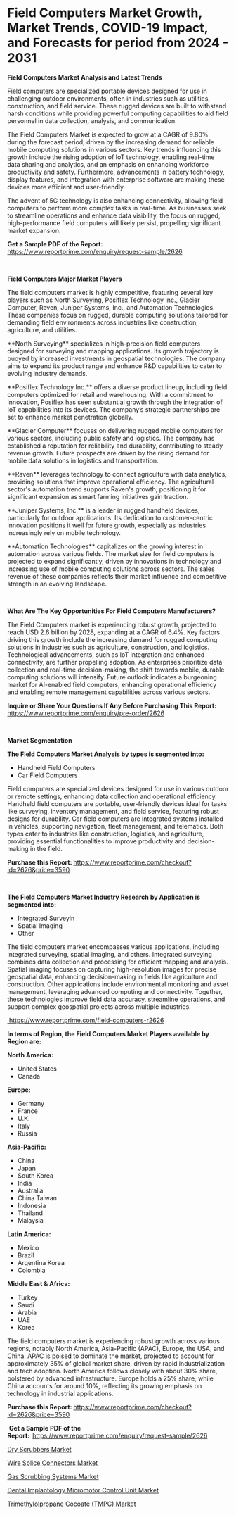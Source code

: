 <p><h1>Field Computers Market Growth, Market Trends, COVID-19 Impact, and Forecasts for period from 2024 - 2031</h1></p><p><strong>Field Computers Market Analysis and Latest Trends</strong></p>
<p><p>Field computers are specialized portable devices designed for use in challenging outdoor environments, often in industries such as utilities, construction, and field service. These rugged devices are built to withstand harsh conditions while providing powerful computing capabilities to aid field personnel in data collection, analysis, and communication.</p><p>The Field Computers Market is expected to grow at a CAGR of 9.80% during the forecast period, driven by the increasing demand for reliable mobile computing solutions in various sectors. Key trends influencing this growth include the rising adoption of IoT technology, enabling real-time data sharing and analytics, and an emphasis on enhancing workforce productivity and safety. Furthermore, advancements in battery technology, display features, and integration with enterprise software are making these devices more efficient and user-friendly. </p><p>The advent of 5G technology is also enhancing connectivity, allowing field computers to perform more complex tasks in real-time. As businesses seek to streamline operations and enhance data visibility, the focus on rugged, high-performance field computers will likely persist, propelling significant market expansion.</p></p>
<p><strong>Get a Sample PDF of the Report:&nbsp;</strong> <a href="https://www.reportprime.com/enquiry/request-sample/2626">https://www.reportprime.com/enquiry/request-sample/2626</a></p>
<p>&nbsp;</p>
<p><strong>Field Computers Major Market Players</strong></p>
<p><p>The field computers market is highly competitive, featuring several key players such as North Surveying, Posiflex Technology Inc., Glacier Computer, Raven, Juniper Systems, Inc., and Automation Technologies. These companies focus on rugged, durable computing solutions tailored for demanding field environments across industries like construction, agriculture, and utilities.</p><p>**North Surveying** specializes in high-precision field computers designed for surveying and mapping applications. Its growth trajectory is buoyed by increased investments in geospatial technologies. The company aims to expand its product range and enhance R&D capabilities to cater to evolving industry demands.</p><p>**Posiflex Technology Inc.** offers a diverse product lineup, including field computers optimized for retail and warehousing. With a commitment to innovation, Posiflex has seen substantial growth through the integration of IoT capabilities into its devices. The company’s strategic partnerships are set to enhance market penetration globally.</p><p>**Glacier Computer** focuses on delivering rugged mobile computers for various sectors, including public safety and logistics. The company has established a reputation for reliability and durability, contributing to steady revenue growth. Future prospects are driven by the rising demand for mobile data solutions in logistics and transportation.</p><p>**Raven** leverages technology to connect agriculture with data analytics, providing solutions that improve operational efficiency. The agricultural sector's automation trend supports Raven's growth, positioning it for significant expansion as smart farming initiatives gain traction.</p><p>**Juniper Systems, Inc.** is a leader in rugged handheld devices, particularly for outdoor applications. Its dedication to customer-centric innovation positions it well for future growth, especially as industries increasingly rely on mobile technology.</p><p>**Automation Technologies** capitalizes on the growing interest in automation across various fields. The market size for field computers is projected to expand significantly, driven by innovations in technology and increasing use of mobile computing solutions across sectors. The sales revenue of these companies reflects their market influence and competitive strength in an evolving landscape.</p></p>
<p>&nbsp;</p>
<p><strong>What Are The Key Opportunities For Field Computers Manufacturers?</strong></p>
<p><p>The Field Computers market is experiencing robust growth, projected to reach USD 2.6 billion by 2028, expanding at a CAGR of 6.4%. Key factors driving this growth include the increasing demand for rugged computing solutions in industries such as agriculture, construction, and logistics. Technological advancements, such as IoT integration and enhanced connectivity, are further propelling adoption. As enterprises prioritize data collection and real-time decision-making, the shift towards mobile, durable computing solutions will intensify. Future outlook indicates a burgeoning market for AI-enabled field computers, enhancing operational efficiency and enabling remote management capabilities across various sectors.</p></p>
<p><strong>Inquire or Share Your Questions If Any Before Purchasing This Report:</strong> <a href="https://www.reportprime.com/enquiry/pre-order/2626">https://www.reportprime.com/enquiry/pre-order/2626</a></p>
<p>&nbsp;</p>
<p><strong>Market Segmentation</strong></p>
<p><strong>The Field Computers Market Analysis by types is segmented into:</strong></p>
<p><ul><li>Handheld Field Computers</li><li>Car Field Computers</li></ul></p>
<p><p>Field computers are specialized devices designed for use in various outdoor or remote settings, enhancing data collection and operational efficiency. Handheld field computers are portable, user-friendly devices ideal for tasks like surveying, inventory management, and field service, featuring robust designs for durability. Car field computers are integrated systems installed in vehicles, supporting navigation, fleet management, and telematics. Both types cater to industries like construction, logistics, and agriculture, providing essential functionalities to improve productivity and decision-making in the field.</p></p>
<p><strong>Purchase this Report:&nbsp;</strong><a href="https://www.reportprime.com/checkout?id=2626&price=3590">https://www.reportprime.com/checkout?id=2626&price=3590</a></p>
<p>&nbsp;</p>
<p><strong>The Field Computers Market Industry Research by Application is segmented into:</strong></p>
<p><ul><li>Integrated Surveyin</li><li>Spatial Imaging</li><li>Other</li></ul></p>
<p><p>The field computers market encompasses various applications, including integrated surveying, spatial imaging, and others. Integrated surveying combines data collection and processing for efficient mapping and analysis. Spatial imaging focuses on capturing high-resolution images for precise geospatial data, enhancing decision-making in fields like agriculture and construction. Other applications include environmental monitoring and asset management, leveraging advanced computing and connectivity. Together, these technologies improve field data accuracy, streamline operations, and support complex geospatial projects across multiple industries.</p></p>
<p><a href="https://www.reportprime.com/field-computers-r2626">&nbsp;https://www.reportprime.com/field-computers-r2626</a></p>
<p><strong>In terms of Region, the Field Computers Market Players available by Region are:</strong></p>
<p>
    <p> <strong> North America: </strong>
        <ul>
            <li>United States</li>
            <li>Canada</li>
        </ul>
        </p> 
    <p> <strong> Europe: </strong>
        <ul>
            <li>Germany</li>
            <li>France</li>
            <li>U.K.</li>
            <li>Italy</li>
            <li>Russia</li>
        </ul>
        </p> 
    <p> <strong> Asia-Pacific: </strong>
        <ul>
            <li>China</li>
            <li>Japan</li>
            <li>South Korea</li>
            <li>India</li>
            <li>Australia</li>
            <li>China Taiwan</li>
            <li>Indonesia</li>
            <li>Thailand</li>
            <li>Malaysia</li>
        </ul>
        </p> 
    <p> <strong> Latin America: </strong>
        <ul>
            <li>Mexico</li>
            <li>Brazil</li>
            <li>Argentina Korea</li>
            <li>Colombia</li>
        </ul>
        </p> 
    <p> <strong> Middle East & Africa: </strong>
        <ul>
            <li>Turkey</li>
            <li>Saudi</li>
            <li>Arabia</li>
            <li>UAE</li>
            <li>Korea</li>
        </ul>
    </p>
    </p>
<p><p>The field computers market is experiencing robust growth across various regions, notably North America, Asia-Pacific (APAC), Europe, the USA, and China. APAC is poised to dominate the market, projected to account for approximately 35% of global market share, driven by rapid industrialization and tech adoption. North America follows closely with about 30% share, bolstered by advanced infrastructure. Europe holds a 25% share, while China accounts for around 10%, reflecting its growing emphasis on technology in industrial applications.</p></p>
<p><strong>Purchase this Report: </strong><a href="https://www.reportprime.com/checkout?id=2626&price=3590">https://www.reportprime.com/checkout?id=2626&price=3590</a></p>
<p>&nbsp;<strong>Get a Sample PDF of the Report:&nbsp;&nbsp;</strong><a href="https://www.reportprime.com/enquiry/request-sample/2626">https://www.reportprime.com/enquiry/request-sample/2626</a></p>
<p><strong></strong></p>
<p><p><a href="https://www.linkedin.com/pulse/dry-scrubbers-market-segmentation-geographical-regions-forcast-nmhsc?trackingId=vXMJRUvCR4aoLaOpsPf9ww%3D%3D">Dry Scrubbers Market</a></p><p><a href="https://github.com/AKSHATREPORTPRIME/Market-Research-Report-List-6/blob/main/wire-splice-connectors-market.md">Wire Splice Connectors Market</a></p><p><a href="https://www.linkedin.com/pulse/insights-gas-scrubbing-systems-market-share-competitive-landscape-foqvc?trackingId=Id10Oz5OSFOM3I7aP1mdxQ%3D%3D">Gas Scrubbing Systems Market</a></p><p><a href="https://issuu.com/reportprime-2/docs/dental-implantology-micromotor-cont_fd32cd23d03bad">Dental Implantology Micromotor Control Unit Market</a></p><p><a href="https://issuu.com/reportprime-2/docs/trimethylolpropane-cocoate-tmpc-mar_6e50bb0615cf98">Trimethylolpropane Cocoate (TMPC) Market</a></p></p>